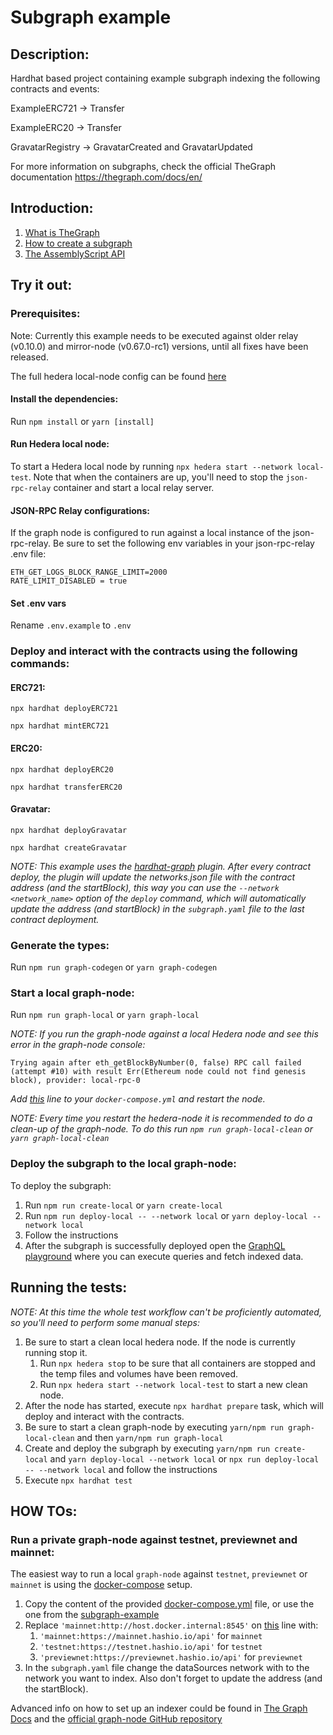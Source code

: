 # Subgraph example

## Description:

Hardhat based project containing example subgraph indexing the following contracts and events:

ExampleERC721 -> Transfer

ExampleERC20 -> Transfer

GravatarRegistry -> GravatarCreated and GravatarUpdated

For more information on subgraphs, check the official TheGraph documentation https://thegraph.com/docs/en/

## Introduction:

1. [What is TheGraph](https://thegraph.com/docs/en/about)
2. [How to create a subgraph](https://thegraph.com/docs/en/developing/creating-a-subgraph/)
3. [The AssemblyScript API](https://thegraph.com/docs/en/developing/assemblyscript-api/)

## Try it out:

### Prerequisites:

Note: Currently this example needs to be executed against older relay (v0.10.0) and mirror-node (v0.67.0-rc1) versions, until all fixes have been released.

The full hedera local-node config can be found [here](./configs/local-test.json)

#### Install the dependencies:

Run `npm install` or `yarn [install]`

#### Run Hedera local node:

To start a Hedera local node by running `npx hedera start --network local-test`. Note that when the containers are up, you'll need to stop the `json-rpc-relay` container and start a local relay server.

#### JSON-RPC Relay configurations:

If the graph node is configured to run against a local instance of the json-rpc-relay. Be sure to set the following env variables in your json-rpc-relay .env file:

```
ETH_GET_LOGS_BLOCK_RANGE_LIMIT=2000
RATE_LIMIT_DISABLED = true
```

#### Set .env vars

Rename `.env.example` to `.env`

### Deploy and interact with the contracts using the following commands:

#### ERC721:

`npx hardhat deployERC721`

`npx hardhat mintERC721`

#### ERC20:

`npx hardhat deployERC20`

`npx hardhat transferERC20`

#### Gravatar:

`npx hardhat deployGravatar`

`npx hardhat createGravatar`

_NOTE: This example uses the [hardhat-graph](https://github.com/graphprotocol/hardhat-graph) plugin. After every contract deploy, the plugin will update the networks.json file with the contract address (and the startBlock), this way you can use the `--network <network_name>` option of the `deploy` command, which will automatically update the address (and startBlock) in the `subgraph.yaml` file to the last contract deployment._

### Generate the types:

Run `npm run graph-codegen` or `yarn graph-codegen`

### Start a local graph-node:

Run `npm run graph-local` or `yarn graph-local`

_NOTE: If you run the graph-node against a local Hedera node and see this error in the graph-node console:_

```
Trying again after eth_getBlockByNumber(0, false) RPC call failed (attempt #10) with result Err(Ethereum node could not find genesis block), provider: local-rpc-0
```

_Add [this](./docker-compose.yml#L24) line to your `docker-compose.yml` and restart the node._

_NOTE: Every time you restart the hedera-node it is recommended to do a clean-up of the graph-node. To do this run `npm run graph-local-clean` or `yarn graph-local-clean`_

### Deploy the subgraph to the local graph-node:

To deploy the subgraph:

1. Run `npm run create-local` or `yarn create-local`
2. Run `npm run deploy-local -- --network local` or `yarn deploy-local --network local`
3. Follow the instructions
4. After the subgraph is successfully deployed open the [GraphQL playground](http://127.0.0.1:8000/subgraphs/name/subgraph-example/graphql?query=%7B+%0A++gravatars+%7B%0A++++id%0A++++owner%0A++++displayName%0A++++imageUrl%0A++%7D%0A++erc20S+%7B%0A++++id%0A++++supply%0A++++type%0A++++transfers+%7B%0A++++++from%0A++++++to%0A++++++amount%0A++++%7D%0A++%7D%0A++htss%7B%0A++++id%0A++++supply%0A++++type%0A++++transfers+%7B%0A++++++from%0A++++++to%0A++++++amount%0A++++%7D%0A++%7D%0A++htsnfts%7B%0A++++++++id%0A++++owner%0A++++type%0A++++tokenId%0A++++transfers+%7B%0A++++++from%0A++++++to%0A++++%7D%0A++%7D%0A++erc721S+%7B%0A++++id%0A++++owner%0A++++type%0A++++tokenId%0A++++transfers+%7B%0A++++++from%0A++++++to%0A++++%7D%0A++%7D%0A%7D%0A) where you can execute queries and fetch indexed data.

## Running the tests:

_NOTE: At this time the whole test workflow can't be proficiently automated, so you'll need to perform some manual steps:_

1. Be sure to start a clean local hedera node. If the node is currently running stop it.
   1. Run `npx hedera stop` to be sure that all containers are stopped and the temp files and volumes have been removed.
   2. Run `npx hedera start --network local-test` to start a new clean node.
2. After the node has started, execute `npx hardhat prepare` task, which will deploy and interact with the contracts.
3. Be sure to start a clean graph-node by executing `yarn/npm run graph-local-clean` and then `yarn/npm run graph-local`
4. Create and deploy the subgraph by executing `yarn/npm run create-local` and `yarn deploy-local --network local` or `npx run deploy-local -- --network local` and follow the instructions
5. Execute `npx hardhat test`

## HOW TOs:

### Run a private graph-node against testnet, previewnet and mainnet:

The easiest way to run a local `graph-node` against `testnet`, `previewnet` or `mainnet` is using the [docker-compose](https://github.com/graphprotocol/graph-node/tree/master/docker#docker-compose) setup.

1. Copy the content of the provided [docker-compose.yml](https://github.com/graphprotocol/graph-node/blob/master/docker/docker-compose.yml) file, or use the one from the [subgraph-example](./docker-compose.yml)
2. Replace `'mainnet:http://host.docker.internal:8545'` on [this](https://github.com/graphprotocol/graph-node/blob/master/docker/docker-compose.yml#L22) line with:
   1. `'mainnet:https://mainnet.hashio.io/api'` for `mainnet`
   2. `'testnet:https://testnet.hashio.io/api'` for `testnet`
   3. `'previewnet:https://previewnet.hashio.io/api'` for `previewnet`
3. In the `subgraph.yaml` file change the dataSources network with to the network you want to index. Also don't forget to update the address (and the startBlock).

Advanced info on how to set up an indexer could be found in [The Graph Docs](https://thegraph.com/docs/en/indexing/operating-graph-node/) and the [official graph-node GitHub repository](https://github.com/graphprotocol/graph-node)
